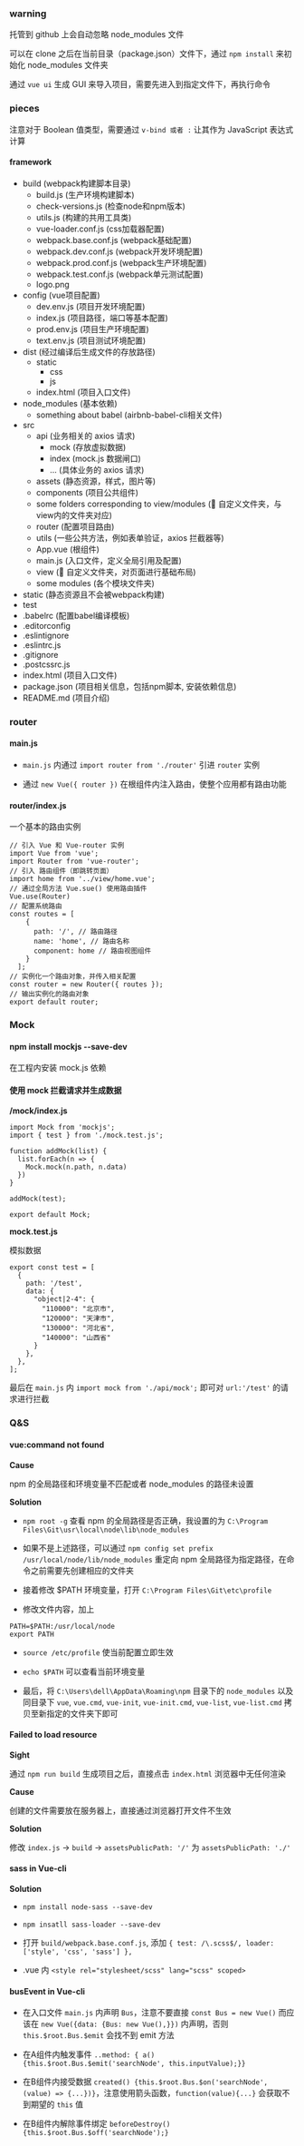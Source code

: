### warning

托管到 github 上会自动忽略 node_modules 文件

可以在 clone 之后在当前目录（package.json）文件下，通过 `npm install` 来初始化 node_modules 文件夹

通过 `vue ui` 生成 GUI 来导入项目，需要先进入到指定文件下，再执行命令

### pieces

注意对于 Boolean 值类型，需要通过 `v-bind 或者 :` 让其作为 JavaScript 表达式计算

#### framework

- build (webpack构建脚本目录)
	 - build.js (生产环境构建脚本)
	 - check-versions.js (检查node和npm版本)
	 - utils.js (构建的共用工具类)
	 - vue-loader.conf.js (css加载器配置)
	 - webpack.base.conf.js (webpack基础配置)
	 - webpack.dev.conf.js (webpack开发环境配置)
	 - webpack.prod.conf.js (webpack生产环境配置)
	 - webpack.test.conf.js (webpack单元测试配置)
	 - logo.png
- config (vue项目配置)
	 - dev.env.js (项目开发环境配置)
 	 - index.js (项目路径，端口等基本配置)
 	 - prod.env.js (项目生产环境配置)
	 - text.env.js (项目测试环境配置)
- dist (经过编译后生成文件的存放路径)
	 - static
	 	 - css
	 	 - js 
	 - index.html (项目入口文件)	
- node_modules (基本依赖)
	 - something about babel (airbnb-babel-cli相关文件)
- src
	- api (业务相关的 axios 请求)
		- mock (存放虚拟数据)
		 - index (mock.js 数据闸口)
		- ... (具体业务的 axios 请求) 
	- assets (静态资源，样式，图片等)
	- components (项目公共组件)
	 - some folders corresponding to view/modules (📍 自定义文件夹，与view内的文件夹对应) 
	- router (配置项目路由)
	- utils (一些公共方法，例如表单验证，axios 拦截器等)
	- App.vue (根组件)
	- main.js (入口文件，定义全局引用及配置)
	- view (📍 自定义文件夹，对页面进行基础布局)
	 - some modules (各个模块文件夹)
- static (静态资源且不会被webpack构建)
- test
- .babelrc (配置babel编译模板) 
- .editorconfig
- .eslintignore
- .eslintrc.js
- .gitignore
- .postcssrc.js
- index.html (项目入口文件)
- package.json (项目相关信息，包括npm脚本, 安装依赖信息)
- README.md (项目介绍)

### router

#### main.js

 - `main.js` 内通过 `import router from './router'` 引进 `router` 实例

 - 通过 `new Vue({ router })` 在根组件内注入路由，使整个应用都有路由功能

#### router/index.js

一个基本的路由实例
	
	// 引入 Vue 和 Vue-router 实例
	import Vue from 'vue';
	import Router from 'vue-router';
	// 引入 路由组件（即跳转页面）
	import home from '../view/home.vue';
	// 通过全局方法 Vue.sue() 使用路由插件
	Vue.use(Router)
	// 配置系统路由
	const routes = [
	    {
	      path: '/', // 路由路径
	      name: 'home', // 路由名称
	      component: home // 路由视图组件
	    }
	  ];
	// 实例化一个路由对象，并传入相关配置
	const router = new Router({ routes });
	// 输出实例化的路由对象
	export default router;

### Mock

#### npm install mockjs --save-dev

在工程内安装 mock.js 依赖

#### 使用 mock 拦截请求并生成数据

**/mock/index.js**

	import Mock from 'mockjs';
	import { test } from './mock.test.js';
		
	function addMock(list) {
	  list.forEach(n => {
	    Mock.mock(n.path, n.data)
	  })
	}
		
	addMock(test);
		
	export default Mock;

**mock.test.js**

模拟数据

	export const test = [
	  {
	    path: '/test',
	    data: {
	      "object|2-4": {
	        "110000": "北京市",
	        "120000": "天津市",
	        "130000": "河北省",
	        "140000": "山西省"
	      }
	    },
	  },
	];

最后在 `main.js` 内 `import mock from './api/mock';` 即可对 `url:'/test'` 的请求进行拦截


### Q&S

#### vue:command not found

**Cause**

npm 的全局路径和环境变量不匹配或者 node_modules 的路径未设置

**Solution**

 - `npm root -g` 查看 npm 的全局路径是否正确，我设置的为 `C:\Program Files\Git\usr\local\node\lib\node_modules`

 - 如果不是上述路径，可以通过 `npm config set prefix /usr/local/node/lib/node_modules` 重定向 npm 全局路径为指定路径，在命令之前需要先创建相应的文件夹

 - 接着修改 $PATH 环境变量，打开 `C:\Program Files\Git\etc\profile`

 - 修改文件内容，加上

```shell
PATH=$PATH:/usr/local/node
export PATH
```

 - `source /etc/profile` 使当前配置立即生效

 - `echo $PATH` 可以查看当前环境变量

 - 最后，将 `C:\Users\dell\AppData\Roaming\npm` 目录下的 `node_modules` 以及同目录下 `vue`, `vue.cmd`, `vue-init`, `vue-init.cmd`, `vue-list`, `vue-list.cmd` 拷贝至新指定的文件夹下即可

#### Failed to load resource

**Sight**

通过 `npm run build` 生成项目之后，直接点击 `index.html` 浏览器中无任何渲染

**Cause**

创建的文件需要放在服务器上，直接通过浏览器打开文件不生效

**Solution**

修改 `index.js` -> `build` -> `assetsPublicPath: '/'` 为 `assetsPublicPath: './'`

#### sass in Vue-cli

**Solution**

 - `npm install node-sass --save-dev`

 - `npm insatll sass-loader --save-dev`

 - 打开 `build/webpack.base.conf.js`, 添加 `{ test: /\.scss$/, loader: ['style', 'css', 'sass'] },`

 - .vue 内 `<style rel="stylesheet/scss" lang="scss" scoped>`

#### busEvent in Vue-cli

 - 在入口文件 `main.js` 内声明 `Bus`，注意不要直接 `const Bus = new Vue()` 而应该在 `new Vue({data: {Bus: new Vue(),}})` 内声明，否则 `this.$root.Bus.$emit` 会找不到 emit 方法

 - 在A组件内触发事件 `..method: { a() {this.$root.Bus.$emit('searchNode', this.inputValue);}}`

 - 在B组件内接受数据 `created() {this.$root.Bus.$on('searchNode', (value) => {...})}`，注意使用箭头函数，`function(value){...}` 会获取不到期望的 `this` 值

 - 在B组件内解除事件绑定 `beforeDestroy() {this.$root.Bus.$off('searchNode');}`
